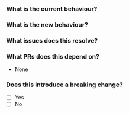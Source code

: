 <!-- Provide a general summary of proposed changes here -->

### What is the current behaviour?

### What is the new behaviour?

### What issues does this resolve?
<!-- None is a perfectly valid answer -->

### What PRs does this depend on?
<!-- List PRs in other repos that need to be merged before this one -->
 - None

### Does this introduce a breaking change?
 - [ ] Yes <!-- If so, what are the migration considerations? -->
 - [ ] No
